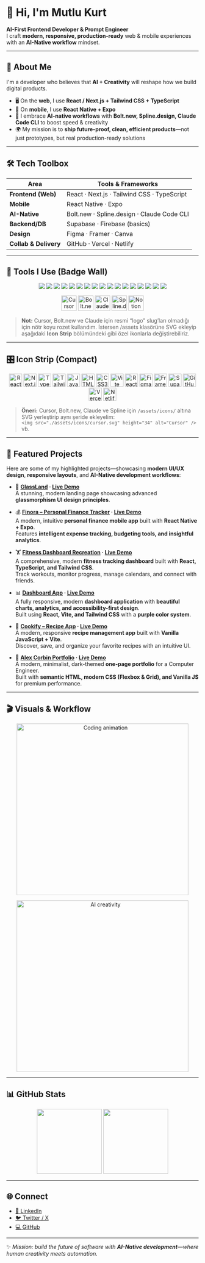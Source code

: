 # 👋 Hi, I'm Mutlu Kurt  

**AI-First Frontend Developer & Prompt Engineer**  
I craft **modern, responsive, production-ready** web & mobile experiences with an **AI-Native workflow** mindset.  

---

## 🚀 About Me  

I'm a developer who believes that **AI + Creativity** will reshape how we build digital products.  
- 🖥 On the **web**, I use **React / Next.js + Tailwind CSS + TypeScript**  
- 📱 On **mobile**, I use **React Native + Expo**  
- 🤖 I embrace **AI-native workflows** with **Bolt.new, Spline.design, Claude Code CLI** to boost speed & creativity  
- 🌍 My mission is to **ship future-proof, clean, efficient products**—not just prototypes, but real production-ready solutions  

---

## 🛠️ Tech Toolbox  

| Area | Tools & Frameworks |
|------|--------------------|
| **Frontend (Web)** | React · Next.js · Tailwind CSS · TypeScript |
| **Mobile** | React Native · Expo |
| **AI-Native** | Bolt.new · Spline.design · Claude Code CLI |
| **Backend/DB** | Supabase · Firebase (basics) |
| **Design** | Figma · Framer · Canva |
| **Collab & Delivery** | GitHub · Vercel · Netlify |

---

## 🧩 Tools I Use (Badge Wall)

<p align="center">
  <!-- Core Web -->
  <img src="https://img.shields.io/badge/HTML5-FF4C1E?style=for-the-badge&logo=html5&logoColor=white" />
  <img src="https://img.shields.io/badge/CSS3-1572B6?style=for-the-badge&logo=css3&logoColor=white" />
  <img src="https://img.shields.io/badge/JavaScript-323330?style=for-the-badge&logo=javascript&logoColor=F7DF1E" />
  <img src="https://img.shields.io/badge/TypeScript-3178C6?style=for-the-badge&logo=typescript&logoColor=white" />
  <img src="https://img.shields.io/badge/React-20232A?style=for-the-badge&logo=react&logoColor=61DAFB" />
  <img src="https://img.shields.io/badge/Next.js-000000?style=for-the-badge&logo=nextdotjs&logoColor=white" />
  <img src="https://img.shields.io/badge/Tailwind-0EA5E9?style=for-the-badge&logo=tailwindcss&logoColor=white" />
  <img src="https://img.shields.io/badge/Vite-646CFF?style=for-the-badge&logo=vite&logoColor=white" />

  <!-- Mobile -->
  <img src="https://img.shields.io/badge/React%20Native-20232A?style=for-the-badge&logo=react&logoColor=61DAFB" />
  <img src="https://img.shields.io/badge/Expo-000020?style=for-the-badge&logo=expo&logoColor=white" />

  <!-- Design -->
  <img src="https://img.shields.io/badge/Figma-1ABCFE?style=for-the-badge&logo=figma&logoColor=white" />
  <img src="https://img.shields.io/badge/Framer-111111?style=for-the-badge&logo=framer&logoColor=white" />
  <img src="https://img.shields.io/badge/Canva-00C4CC?style=for-the-badge&logo=canva&logoColor=white" />

  <!-- Infra -->
  <img src="https://img.shields.io/badge/Supabase-3FCF8E?style=for-the-badge&logo=supabase&logoColor=111" />
  <img src="https://img.shields.io/badge/GitHub-111111?style=for-the-badge&logo=github&logoColor=white" />
  <img src="https://img.shields.io/badge/Vercel-000000?style=for-the-badge&logo=vercel&logoColor=white" />
  <img src="https://img.shields.io/badge/Netlify-0E1E25?style=for-the-badge&logo=netlify&logoColor=00C7B7" />

  <!-- AI / Workflow (text badges for custom tools) -->
 <p align="center">
  <img src="./assets/icons/cursor.svg" height="40" alt="Cursor" />
  <img src="./assets/icons/bolt.svg" height="40" alt="Bolt.new" />
  <img src="./assets/icons/claude.svg" height="40" alt="Claude" />
  <img src="./assets/icons/spline.svg" height="40" alt="Spline.design" />
  <img src="https://cdn.jsdelivr.net/gh/devicons/devicon/icons/notion/notion-original.svg" height="40" alt="Notion" />
</p>

> **Not:** Cursor, Bolt.new ve Claude için resmi “logo” slug’ları olmadığı için nötr koyu rozet kullandım. İstersen /assets klasörüne SVG ekleyip aşağıdaki **Icon Strip** bölümündeki gibi özel ikonlarla değiştirebiliriz.

---

## 🎛️ Icon Strip (Compact)

<p align="center">
  <!-- Devicon icons (CDN) -->
  <img src="https://cdn.jsdelivr.net/gh/devicons/devicon/icons/react/react-original.svg" height="34" alt="React"/>
  <img src="https://cdn.jsdelivr.net/gh/devicons/devicon/icons/nextjs/nextjs-original.svg" height="34" alt="Next.js"/>
  <img src="https://cdn.jsdelivr.net/gh/devicons/devicon/icons/typescript/typescript-original.svg" height="34" alt="TypeScript"/>
  <img src="https://cdn.jsdelivr.net/gh/devicons/devicon/icons/tailwindcss/tailwindcss-original.svg" height="34" alt="Tailwind"/>
  <img src="https://cdn.jsdelivr.net/gh/devicons/devicon/icons/javascript/javascript-original.svg" height="34" alt="JavaScript"/>
  <img src="https://cdn.jsdelivr.net/gh/devicons/devicon/icons/html5/html5-original.svg" height="34" alt="HTML5"/>
  <img src="https://cdn.jsdelivr.net/gh/devicons/devicon/icons/css3/css3-original.svg" height="34" alt="CSS3"/>
  <img src="https://cdn.jsdelivr.net/gh/devicons/devicon/icons/vitejs/vitejs-original.svg" height="34" alt="Vite"/>
  <img src="https://cdn.jsdelivr.net/gh/devicons/devicon/icons/react/react-original.svg" height="34" alt="React Native"/>
  <img src="https://cdn.jsdelivr.net/gh/devicons/devicon/icons/figma/figma-original.svg" height="34" alt="Figma"/>
  <img src="https://cdn.jsdelivr.net/gh/devicons/devicon/icons/framer/framer-original.svg" height="34" alt="Framer"/>
  <img src="https://cdn.jsdelivr.net/gh/devicons/devicon/icons/supabase/supabase-original.svg" height="34" alt="Supabase"/>
  <img src="https://cdn.jsdelivr.net/gh/devicons/devicon/icons/github/github-original.svg" height="34" alt="GitHub"/>
  <img src="https://cdn.jsdelivr.net/gh/devicons/devicon/icons/vercel/vercel-original.svg" height="34" alt="Vercel"/>
  <img src="https://cdn.jsdelivr.net/gh/devicons/devicon/icons/netlify/netlify-original.svg" height="34" alt="Netlify"/>
</p>

> **Öneri:** Cursor, Bolt.new, Claude ve Spline için `/assets/icons/` altına SVG yerleştirip aynı şeride ekleyelim:  
> `<img src="./assets/icons/cursor.svg" height="34" alt="Cursor" />` vb.

---

## 📂 Featured Projects  

Here are some of my highlighted projects—showcasing **modern UI/UX design**, **responsive layouts**, and **AI-Native development workflows**:  

- 🌟 **[GlassLand](https://github.com/mutlukurt/GlassLand) · [Live Demo](https://glassmorphism-landin-n96v.bolt.host/)**  
   A stunning, modern landing page showcasing advanced **glassmorphism UI design principles**.  

- 💰 **[Finora – Personal Finance Tracker](https://github.com/mutlukurt/finora-personal-finance-tracker-mobile-app) · [Live Demo](https://finora-personal-fina-hwth.bolt.host/)**  
   A modern, intuitive **personal finance mobile app** built with **React Native + Expo**.  
   Features **intelligent expense tracking, budgeting tools, and insightful analytics**.  

- 🏋️ **[Fitness Dashboard Recreation](https://github.com/mutlukurt/fitness-dashboard-recreation) · [Live Demo](https://fitness-dashboard-re-ap5m.bolt.host/)**  
   A comprehensive, modern **fitness tracking dashboard** built with **React, TypeScript, and Tailwind CSS**.  
   Track workouts, monitor progress, manage calendars, and connect with friends.  

- 📊 **[Dashboard App](https://github.com/mutlukurt/dashboard-app) · [Live Demo](https://mutlukurt.github.io/dashboard-app/)**  
   A fully responsive, modern **dashboard application** with **beautiful charts, analytics, and accessibility-first design**.  
   Built using **React, Vite, and Tailwind CSS** with a **purple color system**.  

- 🍲 **[Cookify – Recipe App](https://github.com/mutlukurt/cookify-recipe-app) · [Live Demo](https://mutlukurt.github.io/cookify-recipe-app/)**  
   A modern, responsive **recipe management app** built with **Vanilla JavaScript + Vite**.  
   Discover, save, and organize your favorite recipes with an intuitive UI.  

- 🖤 **[Alex Corbin Portfolio](https://github.com/mutlukurt/alex-corbin-portfolio) · [Live Demo](https://mutlukurt.github.io/alex-corbin-portfolio/)**  
   A modern, minimalist, dark-themed **one-page portfolio** for a Computer Engineer.  
   Built with **semantic HTML, modern CSS (Flexbox & Grid), and Vanilla JS** for premium performance.  

---

## 🎬 Visuals & Workflow  

<p align="center">
  <img src="https://media.giphy.com/media/OumCa12QC9CIvBe2c1/giphy.gif" width="450" alt="Coding animation"/>
</p>

<p align="center">
  <img src="https://media.giphy.com/media/l0MYOUI5XfRk0hXAA/giphy.gif" width="450" alt="AI creativity"/>
</p>

---

## 📊 GitHub Stats  

<p align="center">
  <img src="https://github-readme-stats.vercel.app/api?username=mutlukurt&show_icons=true&theme=radical" height="170"/>
  <img src="https://github-readme-streak-stats.herokuapp.com/?user=mutlukurt&theme=radical" height="170"/>
</p>

---

## 🌐 Connect  

- [💼 LinkedIn](https://www.linkedin.com/in/mutlukurt)  
- [🐦 Twitter / X](https://twitter.com/mutlukurtio)  
- [💻 GitHub](https://github.com/mutlukurt)  

---

✨ *Mission: build the future of software with **AI-Native development**—where human creativity meets automation.*  
